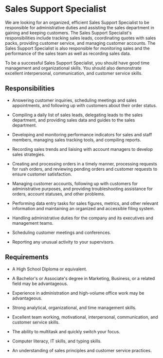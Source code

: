 # Sales Support Specialist

We are looking for an organized, efficient Sales Support Specialist to be responsible for administrative duties and assisting the sales department in gaining and keeping customers. The Sales Support Specialist's responsibilities include tracking sales leads, coordinating quotes with sales packs, providing customer service, and managing customer accounts. The Sales Support Specialist is also responsible for monitoring sales and the performance of the sales team as well as recording sales data.

To be a successful Sales Support Specialist, you should have good time management and organizational skills. You should also demonstrate excellent interpersonal, communication, and customer service skills.

## Responsibilities

* Answering customer inquiries, scheduling meetings and sales appointments, and following up with customers about their order status.

* Compiling a daily list of sales leads, delegating leads to the sales department, and providing sales data and guides to the sales department.

* Developing and monitoring performance indicators for sales and staff members, managing sales tracking tools, and compiling reports.

* Recording sales trends and liaising with account managers to develop sales strategies.

* Creating and processing orders in a timely manner, processing requests for rush orders, and reviewing pending orders and customer requests to ensure customer satisfaction.

* Managing customer accounts, following up with customers for administrative purposes, and providing troubleshooting assistance for orders, account statuses, and other problems.

* Performing data entry tasks for sales figures, metrics, and other relevant information and maintaining an organized and accessible filing system.

* Handling administrative duties for the company and its executives and management teams.

* Scheduling customer meetings and conferences.

* Reporting any unusual activity to your supervisors.

## Requirements

* A High School Diploma or equivalent.

* A Bachelor's or Associate's degree in Marketing, Business, or a related field may be advantageous.

* Experience in administration and high-volume office work may be advantageous.

* Strong analytical, organizational, and time management skills.

* Excellent team working, motivational, interpersonal, communication, and customer service skills.

* The ability to multitask and quickly switch your focus.

* Computer literacy, IT skills, and typing skills.

* An understanding of sales principles and customer service practices.

